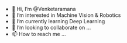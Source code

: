 - 👋 Hi, I’m @Venketaramana
- 👀 I’m interested in Machine Vision & Robotics
- 🌱 I’m currently learning Deep Learning
- 💞️ I’m looking to collaborate on ...
- 📫 How to reach me ...

<!---
Venketaramana/Venketaramana is a ✨ special ✨ repository because its `README.md` (this file) appears on your GitHub profile.
You can click the Preview link to take a look at your changes.
--->
